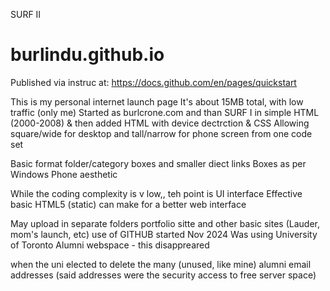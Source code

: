 SURF II
# burlindu.github.io
Published via instruc at:
https://docs.github.com/en/pages/quickstart

This is my personal internet launch page
It's about 15MB total, with low traffic (only me)
Started as burlcrone.com and than SURF I in simple HTML (2000-2008)
& then added HTML with device dectrction & CSS
Allowing square/wide for desktop and tall/narrow for phone screen from one code set

Basic format folder/category boxes and smaller diect links
Boxes as per Windows Phone aesthetic

While the coding complexity is v low,, teh point is UI interface
Effective basic HTML5 (static) can make for a better web interface

May upload in separate folders portfolio sitte and other basic sites (Lauder, mom's launch, etc)
use of GITHUB started Nov 2024
Was using University of Toronto Alumni webspace - this disappreared 

when the uni elected to delete the many (unused, like mine) alumni email addresses
(said addresses were the security access to free server space)
